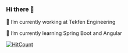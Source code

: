 ### Hi there 👋

🔭 I’m currently working at Tekfen Engineering

🌱 I’m currently learning Spring Boot and Angular

[![HitCount](https://hits.dwyl.com/canturet/canturet.svg?style=flat)](http://hits.dwyl.com/canturet/canturet)
